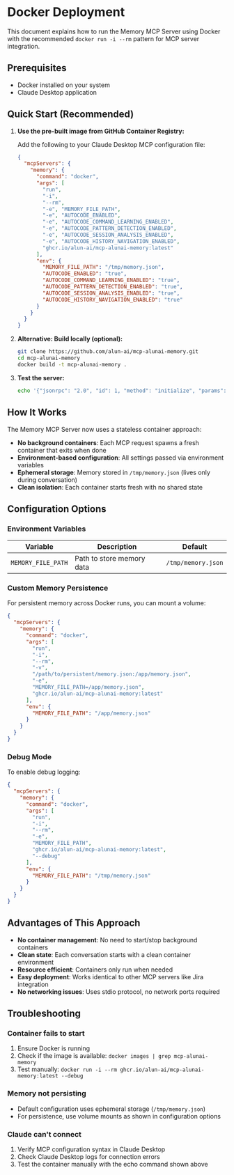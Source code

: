 # Docker Deployment

This document explains how to run the Memory MCP Server using Docker with the recommended `docker run -i --rm` pattern for MCP server integration.

## Prerequisites

- Docker installed on your system
- Claude Desktop application

## Quick Start (Recommended)

1. **Use the pre-built image from GitHub Container Registry:**

   Add the following to your Claude Desktop MCP configuration file:

   ```json
   {
     "mcpServers": {
       "memory": {
         "command": "docker",
         "args": [
           "run",
           "-i",
           "--rm",
           "-e", "MEMORY_FILE_PATH",
           "-e", "AUTOCODE_ENABLED",
           "-e", "AUTOCODE_COMMAND_LEARNING_ENABLED",
           "-e", "AUTOCODE_PATTERN_DETECTION_ENABLED",
           "-e", "AUTOCODE_SESSION_ANALYSIS_ENABLED",
           "-e", "AUTOCODE_HISTORY_NAVIGATION_ENABLED",
           "ghcr.io/alun-ai/mcp-alunai-memory:latest"
         ],
         "env": {
           "MEMORY_FILE_PATH": "/tmp/memory.json",
           "AUTOCODE_ENABLED": "true",
           "AUTOCODE_COMMAND_LEARNING_ENABLED": "true",
           "AUTOCODE_PATTERN_DETECTION_ENABLED": "true",
           "AUTOCODE_SESSION_ANALYSIS_ENABLED": "true",
           "AUTOCODE_HISTORY_NAVIGATION_ENABLED": "true"
         }
       }
     }
   }
   ```

2. **Alternative: Build locally (optional):**
   ```bash
   git clone https://github.com/alun-ai/mcp-alunai-memory.git
   cd mcp-alunai-memory
   docker build -t mcp-alunai-memory .
   ```

3. **Test the server:**
   ```bash
   echo '{"jsonrpc": "2.0", "id": 1, "method": "initialize", "params": {"protocolVersion": "2024-11-05", "capabilities": {}, "clientInfo": {"name": "test", "version": "1.0.0"}}}' | docker run -i --rm -e MEMORY_FILE_PATH=/tmp/memory.json ghcr.io/alun-ai/mcp-alunai-memory:latest
   ```

## How It Works

The Memory MCP Server now uses a stateless container approach:

- **No background containers**: Each MCP request spawns a fresh container that exits when done
- **Environment-based configuration**: All settings passed via environment variables
- **Ephemeral storage**: Memory stored in `/tmp/memory.json` (lives only during conversation)
- **Clean isolation**: Each container starts fresh with no shared state

## Configuration Options

### Environment Variables

| Variable | Description | Default |
|----------|-------------|---------|
| `MEMORY_FILE_PATH` | Path to store memory data | `/tmp/memory.json` |

### Custom Memory Persistence

For persistent memory across Docker runs, you can mount a volume:

```json
{
  "mcpServers": {
    "memory": {
      "command": "docker",
      "args": [
        "run",
        "-i",
        "--rm",
        "-v",
        "/path/to/persistent/memory.json:/app/memory.json",
        "-e",
        "MEMORY_FILE_PATH=/app/memory.json",
        "ghcr.io/alun-ai/mcp-alunai-memory:latest"
      ],
      "env": {
        "MEMORY_FILE_PATH": "/app/memory.json"
      }
    }
  }
}
```

### Debug Mode

To enable debug logging:

```json
{
  "mcpServers": {
    "memory": {
      "command": "docker",
      "args": [
        "run",
        "-i",
        "--rm",
        "-e",
        "MEMORY_FILE_PATH",
        "ghcr.io/alun-ai/mcp-alunai-memory:latest",
        "--debug"
      ],
      "env": {
        "MEMORY_FILE_PATH": "/tmp/memory.json"
      }
    }
  }
}
```

## Advantages of This Approach

- **No container management**: No need to start/stop background containers
- **Clean state**: Each conversation starts with a clean container environment
- **Resource efficient**: Containers only run when needed
- **Easy deployment**: Works identical to other MCP servers like Jira integration
- **No networking issues**: Uses stdio protocol, no network ports required

## Troubleshooting

### Container fails to start
1. Ensure Docker is running
2. Check if the image is available: `docker images | grep mcp-alunai-memory`
3. Test manually: `docker run -i --rm ghcr.io/alun-ai/mcp-alunai-memory:latest --debug`

### Memory not persisting
- Default configuration uses ephemeral storage (`/tmp/memory.json`)
- For persistence, use volume mounts as shown in configuration options

### Claude can't connect
1. Verify MCP configuration syntax in Claude Desktop
2. Check Claude Desktop logs for connection errors
3. Test the container manually with the echo command shown above